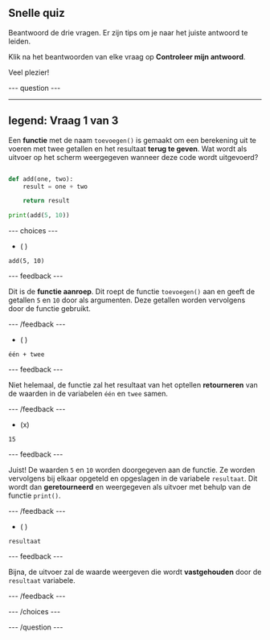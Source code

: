 ## Snelle quiz

Beantwoord de drie vragen. Er zijn tips om je naar het juiste antwoord te leiden.

Klik na het beantwoorden van elke vraag op **Controleer mijn antwoord**.

Veel plezier!

--- question ---

---
legend: Vraag 1 van 3
---
Een **functie** met de naam `toevoegen()` is gemaakt om een berekening uit te voeren met twee getallen en het resultaat **terug te geven**. Wat wordt als uitvoer op het scherm weergegeven wanneer deze code wordt uitgevoerd?

```python

def add(one, two):
    result = one + two

    return result

print(add(5, 10))

```

--- choices ---

- ( )

`add(5, 10)`

  --- feedback ---

Dit is de **functie aanroep**. Dit roept de functie `toevoegen()` aan en geeft de getallen `5` en `10` door als argumenten. Deze getallen worden vervolgens door de functie gebruikt.

  --- /feedback ---

- ( )

`één + twee`

  --- feedback ---

  Niet helemaal, de functie zal het resultaat van het optellen **retourneren** van de waarden in de variabelen `één` en `twee` samen.

  --- /feedback ---

- (x)

`15`

  --- feedback ---

  Juist! De waarden `5` en `10` worden doorgegeven aan de functie. Ze worden vervolgens bij elkaar opgeteld en opgeslagen in de variabele `resultaat`. Dit wordt dan **geretourneerd** en weergegeven als uitvoer met behulp van de functie `print()`.

  --- /feedback ---

- ( )

`resultaat`

  --- feedback ---

  Bijna, de uitvoer zal de waarde weergeven die wordt **vastgehouden** door de `resultaat` variabele.

  --- /feedback ---

--- /choices ---

--- /question ---
